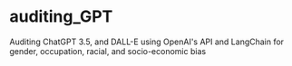 # auditing_GPT
Auditing ChatGPT 3.5, and DALL-E using OpenAI's API and LangChain for gender, occupation, racial, and socio-economic bias
